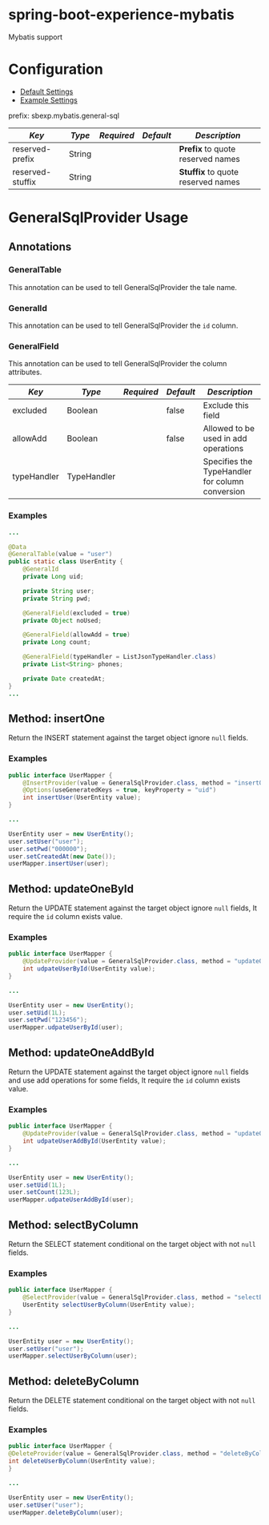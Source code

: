 spring-boot-experience-mybatis
==============================================

Mybatis support

# Configuration

- [Default Settings](src/main/resources/experience/experience-mybatis.yml)
- [Example Settings](src/test/resources/application.yml)

prefix: sbexp.mybatis.general-sql

| *Key*            | *Type* | *Required* | *Default* | *Description*                       |
|------------------|--------|------------|-----------|-------------------------------------|
| reserved-prefix  | String |            |           | **Prefix** to quote reserved names  |
| reserved-stuffix | String |            |           | **Stuffix** to quote reserved names |

# GeneralSqlProvider Usage

## Annotations

### GeneralTable

This annotation can be used to tell GeneralSqlProvider the tale name.

### GeneralId

This annotation can be used to tell GeneralSqlProvider the `id` column.

### GeneralField

This annotation can be used to tell GeneralSqlProvider the column attributes.

| *Key*       | *Type*      | *Required* | *Default* | *Description*                                   |
|-------------|-------------|------------|-----------|-------------------------------------------------|
| excluded    | Boolean     |            | false     | Exclude this field                              |
| allowAdd    | Boolean     |            | false     | Allowed to be used in add operations            |
| typeHandler | TypeHandler |            |           | Specifies the TypeHandler for column conversion |

### Examples

```java
...

@Data
@GeneralTable(value = "user")
public static class UserEntity {
    @GeneralId
    private Long uid;

    private String user;
    private String pwd;

    @GeneralField(excluded = true)
    private Object noUsed;

    @GeneralField(allowAdd = true)
    private Long count;

    @GeneralField(typeHandler = ListJsonTypeHandler.class)
    private List<String> phones;

    private Date createdAt;
}
...
```

## Method: insertOne

Return the INSERT statement against the target object ignore `null` fields.

### Examples

```java
public interface UserMapper {
    @InsertProvider(value = GeneralSqlProvider.class, method = "insertOne")
    @Options(useGeneratedKeys = true, keyProperty = "uid")
    int insertUser(UserEntity value);
}

...

UserEntity user = new UserEntity();
user.setUser("user");
user.setPwd("000000");
user.setCreatedAt(new Date());
userMapper.insertUser(user);
```

## Method: updateOneById

Return the UPDATE statement against the target object ignore `null` fields, It require the `id` column exists value.

### Examples

```java
public interface UserMapper {
    @UpdateProvider(value = GeneralSqlProvider.class, method = "updateOneById")
    int udpateUserById(UserEntity value);
}

...

UserEntity user = new UserEntity();
user.setUid(1L);
user.setPwd("123456");
userMapper.udpateUserById(user);
```

## Method: updateOneAddById

Return the UPDATE statement against the target object ignore `null` fields and use add operations for some fields, It require the `id` column exists value.

### Examples

```java
public interface UserMapper {
    @UpdateProvider(value = GeneralSqlProvider.class, method = "updateOneAddById")
    int udpateUserAddById(UserEntity value);
}

...

UserEntity user = new UserEntity();
user.setUid(1L);
user.setCount(123L);
userMapper.udpateUserAddById(user);
```

## Method: selectByColumn

Return the SELECT statement conditional on the target object with not `null` fields.

### Examples

```java
public interface UserMapper {
    @SelectProvider(value = GeneralSqlProvider.class, method = "selectByColumn")
    UserEntity selectUserByColumn(UserEntity value);
}

...

UserEntity user = new UserEntity();
user.setUser("user");
userMapper.selectUserByColumn(user);
```

## Method: deleteByColumn

Return the DELETE statement conditional on the target object with not `null` fields.

### Examples

```java
public interface UserMapper {
@DeleteProvider(value = GeneralSqlProvider.class, method = "deleteByColumn")
int deleteUserByColumn(UserEntity value);
}

...

UserEntity user = new UserEntity();
user.setUser("user");
userMapper.deleteByColumn(user);
```
